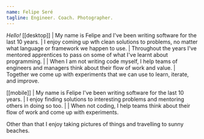 ```yaml
---
name: Felipe Seré
tagline: Engineer. Coach. Photographer.
---
```


_Hello!_
[[desktop]]
| My name is Felipe and I've been writing software for the last 10 years.
| I enjoy coming up wth clean solutions to problems, no matter what language or framework we happen to use.
| Throughout the years I've mentored apprentices to pass on some of what I've learnt about programming.
|
| When I am not writing code myself, I help teams of engineers and managers think about their flow of work and value.
| Together we come up with experiments that we can use to learn, iterate, and improve.

[[mobile]]
| My name is Felipe I've been writing software for the last 10 years.
| I enjoy finding solutions to interesting problems and mentoring others in doing so too.
|
| When not coding, I help teams think about their flow of work and come up with experiments.

Other than that I enjoy taking pictures of things and travelling to sunny beaches.
